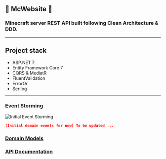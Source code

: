 ## :purple_heart: McWebsite :purple_heart:

### Minecraft server REST API built following Clean Architecture & DDD.
<hr/>


## Project stack

+ ASP.NET 7
+ Entity Framework Core 7
+ CQRS & MediatR
+ FluentValidation
+ ErrorOr
+ Serilog

<hr/>

### Event Storming
![Initial Event Storming](https://iili.io/HgjV5yg.png)

```json
(Initial domain events for now) To be updated ...
```

### [Domain Models](docs/DomainModels)
### [API Documentation](docs/API.md)

